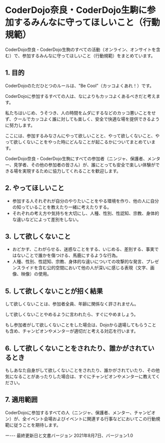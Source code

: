 # CoderDojo奈良・CoderDojo生駒に参加するみんなに守ってほしいこと（行動規範）
CoderDojo奈良・CoderDojo生駒のすべての活動（オンライン、オンサイトを含む）で、参加するみんなに守ってほしいこと（行動規範）をまとめています。

## 1. 目的
CoderDojoのただひとつのルールは、"Be Cool”（カッコよくあれ！）です。

CoderDojoに参加するすべての人は、なによりもカッコよくあるべきだと考えます。

私たちはいじめ、うそつき、人の時間をムダにするなどのカッコ悪いことをせず、クールでカッコよく誰に対しても楽しく、安全で快適な場を提供できるように努力します。

ここには、参加するみなさんにやって欲しいことと、やって欲しくないこと、やって欲しくないことをやった時にどんなことが起こるかについてまとめています。

CoderDojo奈良・CoderDojo生駒にすべての参加者（ニンジャ、保護者、メンター、見学者、その他の参加者の皆さん）が、誰にとっても安全で楽しい体験ができる場を実現するために協力してくれることを歓迎します。

## 2. やってほしいこと
- 参加する人それぞれが自分のやりたいことをやる環境を作り、他の人に自分の知っていることを教えたり一緒に考えたりする。
- それぞれの考え方や気持ちを大切にし、人種、性別、性認知、宗教、身体的な違いなどによって差別をしない。

## 3. して欲しくないこと
- おどかす、こわがらせる、迷惑なことをする、いじめる、差別する、事実ではないことで誰かを傷つける、馬鹿にするような行為。
- 人種、性別、性認知、宗教、身体的な違いについての攻撃的な発言、プレゼンスライドを含む公的空間において他の人が深いに感じる表現（文字、画像、映像）の使用。

## 5. して欲しくないことが招く結果
して欲しくないことは、参加者全員、年齢に関係なく許されません。

して欲しくないことやめるように言われたら、すぐにやめましょう。

もし参加者がして欲しくないことをした場合は、Dojoから退場してもらうことも含め、チャンピオンやメンターが適切だと考える対応を行います。

## 6. して欲しくないことをされたり、誰かがされているとき
もしあなた自身がして欲しくないことをされたり、誰かがされていたり、その他気になることがあったりした場合は、すぐにチャンピオンやメンターに教えてください。

## 7. 適用範囲
CoderDojoに参加するすべての人（ニンジャ、保護者、メンター、チャンピオン）が、全イベント会場およびイベントに関連する行事などにおいてこの行動規範に従うことを期待します。

ー---
最終更新日と文書バージョン
2021年8月7日、バージョン1.0